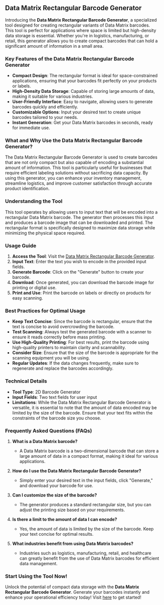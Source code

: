 ## Data Matrix Rectangular Barcode Generator

Introducing the **Data Matrix Rectangular Barcode Generator**, a specialized tool designed for creating rectangular variants of Data Matrix barcodes. This tool is perfect for applications where space is limited but high-density data storage is essential. Whether you're in logistics, manufacturing, or retail, this generator allows you to create compact barcodes that can hold a significant amount of information in a small area.

### Key Features of the Data Matrix Rectangular Barcode Generator

- **Compact Design**: The rectangular format is ideal for space-constrained applications, ensuring that your barcodes fit perfectly on your products or labels.
- **High-Density Data Storage**: Capable of storing large amounts of data, making it suitable for various industries.
- **User-Friendly Interface**: Easy to navigate, allowing users to generate barcodes quickly and efficiently.
- **Customizable Options**: Input your desired text to create unique barcodes tailored to your needs.
- **Instant Generation**: Get your Data Matrix barcodes in seconds, ready for immediate use.

### What and Why Use the Data Matrix Rectangular Barcode Generator?

The Data Matrix Rectangular Barcode Generator is used to create barcodes that are not only compact but also capable of encoding a substantial amount of information. This tool is particularly useful for businesses that require efficient labeling solutions without sacrificing data capacity. By using this generator, you can enhance your inventory management, streamline logistics, and improve customer satisfaction through accurate product identification.

### Understanding the Tool

This tool operates by allowing users to input text that will be encoded into a rectangular Data Matrix barcode. The generator then processes this input and produces a barcode image that can be downloaded and printed. The rectangular format is specifically designed to maximize data storage while minimizing the physical space required.

### Usage Guide

1. **Access the Tool**: Visit the [Data Matrix Rectangular Barcode Generator](https://www.inayam.co/barcode/datamatrixrectangular).
2. **Input Text**: Enter the text you wish to encode in the provided input fields.
3. **Generate Barcode**: Click on the "Generate" button to create your barcode.
4. **Download**: Once generated, you can download the barcode image for printing or digital use.
5. **Print and Use**: Print the barcode on labels or directly on products for easy scanning.

### Best Practices for Optimal Usage

- **Keep Text Concise**: Since the barcode is rectangular, ensure that the text is concise to avoid overcrowding the barcode.
- **Test Scanning**: Always test the generated barcode with a scanner to ensure it reads correctly before mass printing.
- **Use High-Quality Printing**: For best results, print the barcode using high-quality printers to maintain clarity and scannability.
- **Consider Size**: Ensure that the size of the barcode is appropriate for the scanning equipment you will be using.
- **Regular Updates**: If the data changes frequently, make sure to regenerate and replace the barcodes accordingly.

### Technical Details

- **Tool Type**: 2D Barcode Generator
- **Input Fields**: Two text fields for user input
- **Limitations**: While the Data Matrix Rectangular Barcode Generator is versatile, it is essential to note that the amount of data encoded may be limited by the size of the barcode. Ensure that your text fits within the constraints of the barcode size you choose.

### Frequently Asked Questions (FAQs)

1. **What is a Data Matrix barcode?**
   - A Data Matrix barcode is a two-dimensional barcode that can store a large amount of data in a compact format, making it ideal for various applications.

2. **How do I use the Data Matrix Rectangular Barcode Generator?**
   - Simply enter your desired text in the input fields, click "Generate," and download your barcode for use.

3. **Can I customize the size of the barcode?**
   - The generator produces a standard rectangular size, but you can adjust the printing size based on your requirements.

4. **Is there a limit to the amount of data I can encode?**
   - Yes, the amount of data is limited by the size of the barcode. Keep your text concise for optimal results.

5. **What industries benefit from using Data Matrix barcodes?**
   - Industries such as logistics, manufacturing, retail, and healthcare can greatly benefit from the use of Data Matrix barcodes for efficient data management.

### Start Using the Tool Now!

Unlock the potential of compact data storage with the **Data Matrix Rectangular Barcode Generator**. Generate your barcodes instantly and enhance your operational efficiency today! Visit [here](https://www.inayam.co/barcode/datamatrixrectangular) to get started!